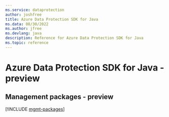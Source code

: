 ```yaml
---
ms.service: dataprotection
author: joshfree
title: Azure Data Protection SDK for Java
ms.data: 08/30/2022
ms.author: jfree
ms.devlang: java
description: Reference for Azure Data Protection SDK for Java
ms.topic: reference
---
```

# Azure Data Protection SDK for Java - preview

## Management packages - preview
[!INCLUDE [mgmt-packages](data-protection-mgmt-index.md)]